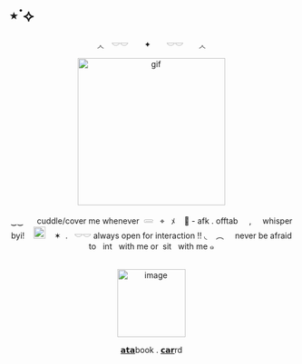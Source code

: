 # ⋆˙⟡

<div align="center">
◞◟　𓎟𓎟　 ✦　　𓎟𓎟　　◞◟
<p align="center">
<img width="260" height="260" alt="gif" src="https://i.pinimg.com/originals/99/e4/df/99e4dfe40fcc342649e49a716ce153e4.gif" />
<p align="center">
‿‿ ‎ ‎ ‎ ‎ ‎ cuddle/cover me whenever ‎ 𓄲‎ ‎ ‎‎ ⌖‎ ‎ ‎ ﾒ‎ ‎ ‎ ‎ 🌙 - afk . offtab‎ ‎‎ ‎ ‎ ‎ ‎, ‎ ‎ ‎ ‎‎ whisper byi! ‎ ‎ ‎ ‎<img width="21" height="21" alt="image" src="https://64.media.tumblr.com/665117f3862e5c0b7ae6ba00f9a1ebac/0267cbb62ed7e3e6-df/s75x75_c1/537115ad36bc8406108d9a3727ee249a14a3d432.gifv" />‎ ‎ ‎ ‎ ‎✶ ‎ ‎. ‎ ‎ 𓎟𓎟 always open for interaction !!  ◟‎ ‎ ‎ ‎ ‎︵  ‎ ‎ ‎ ‎ ‎never be afraid to ‎ ‎ int ‎ ‎ with me or‎ ‎  sit ‎ ‎ with me ๑
<div align="center">
   ‎ ‎ ‎  ‎ ‎ ‎  ‎ ‎ ‎  ‎ ‎ ‎  ‎ ‎ ‎ 
      <div align="center">
<img width="120" height="120" alt="image" src="https://media.discordapp.net/attachments/1406201432738365532/1418981423519367361/Untitled59_20250920181316.png?ex=68d018ee&is=68cec76e&hm=8eb4557f04094d2d239ffe9d73296f3e3e0c9718b5be9786eed3478384909201&=&format=webp&quality=lossless&width=1848&height=617" />
<p align="center">
  <a href="https://whatsurnamegirlfriend.atabook.org/">𝗮𝘁𝗮</a>book .
  <a href="https://theoceanswaveshealmysoul.carrd.co/">𝗰𝗮𝗿</a>rd
</p>
    

























